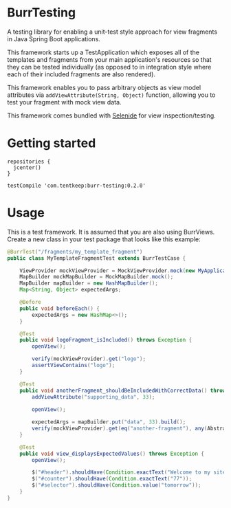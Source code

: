 # BurrTesting
A testing library for enabling a unit-test style approach for view fragments in Java Spring Boot applications.    

This framework starts up a TestApplication which exposes all of the templates and fragments from your main application's resources so that they can be tested individually (as opposed to in integration style where each of their included fragments are also rendered).    

This framework enables you to pass arbitrary objects as view model attributes via `addViewAttribute(String, Object)` function, allowing you to test your fragment with mock view data.    

This framework comes bundled with [Selenide](http://selenide.org/) for view inspection/testing.

# Getting started
````
repositories {
  jcenter()
}

testCompile 'com.tentkeep:burr-testing:0.2.0'
````

# Usage
This is a test framework. It is assumed that you are also using BurrViews.    
Create a new class in your test package that looks like this example:

````java
@BurrTest("/fragments/my_template_fragment")
public class MyTemplateFragmentTest extends BurrTestCase {

    ViewProvider mockViewProvider = MockViewProvider.mock(new MyApplicationFragmentRegistry());
    MapBuilder mockMapBuilder = MockMapBuilder.mock();
    MapBuilder mapBuilder = new HashMapBuilder();
    Map<String, Object> expectedArgs;

    @Before
    public void beforeEach() {
        expectedArgs = new HashMap<>();
    }

    @Test
    public void logoFragment_isIncluded() throws Exception {
        openView();

        verify(mockViewProvider).get("logo");
        assertViewContains("logo");
    }

    @Test
    public void anotherFragment_shouldBeIncludedWithCorrectData() throws Exception {
        addViewAttribute("supporting_data", 33);
    
        openView();

        expectedArgs = mapBuilder.put("data", 33).build();
        verify(mockViewProvider).get(eq("another-fragment"), any(AbstractContext.class), eq(expectedArgs));
    }

    @Test
    public void view_displaysExpectedValues() throws Exception {
        openView();

        $("#header").shouldHave(Condition.exactText("Welcome to my site!"));
        $("#counter").shouldHave(Condition.exactText("77"));
        $("#selector").shouldHave(Condition.value("tomorrow"));
    }
}
````
